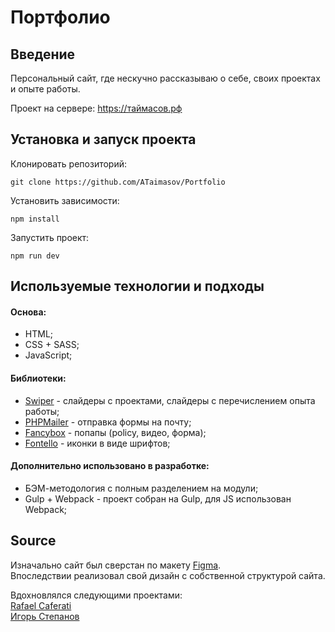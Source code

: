 # Портфолио

## Введение

Персональный сайт, где нескучно рассказываю о себе, своих проектах и опыте работы.

Проект на сервере: https://таймасов.рф

## Установка и запуск проекта

Клонировать репозиторий:

    git clone https://github.com/ATaimasov/Portfolio

Установить зависимости:

    npm install

Запустить проект:

    npm run dev


## Используемые технологии и подходы

#### Основа:
- HTML;
- CSS + SASS;
- JavaScript;

#### Библиотеки:
- <a href="https://swiperjs.com/" target="_blank">Swiper</a> - слайдеры с проектами, слайдеры с перечислением опыта работы;
- <a href="https://github.com/PHPMailer/PHPMailer" target="_blank">PHPMailer</a> - отправка формы на почту;
- <a href="https://fancyapps.com/" target="_blank">Fancybox</a> - попапы (policy, видео, форма);
- <a href="https://fancyapps.com/" target="_blank">Fontello</a> - иконки в виде шрифтов;

#### Дополнительно использовано в разработке:
- БЭМ-методология с полным разделением на модули;
- Gulp + Webpack - проект собран на Gulp, для JS использован Webpack;


## Source

Изначально сайт был сверстан по макету <a href="https://www.figma.com/design/h96DNWwE0gxClkL6zAG7i9/Lightfolio-(Copy)?node-id=0-1&t=IbO4vzWDV3x5wpkv-1" target="_blank">Figma</a>. 
<br>Впоследствии реализовал свой дизайн с собственной структурой сайта.


Вдохновлялся следующими проектами:<br><a href="https://caferati.me/" target="_blank">Rafael Caferati</a><br><a href="https://ia-stepanov.ru/" target="_blank" class="section__link link--active">Игорь Степанов</a>


